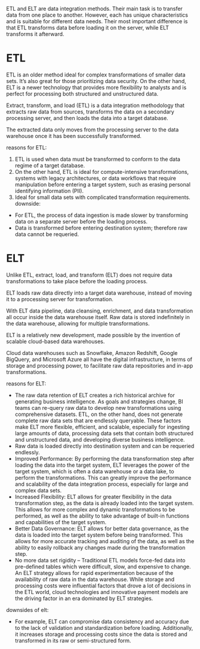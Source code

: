 ETL and ELT  are data integration methods. Their main task is to transfer data from one place to another. However, each has unique characteristics and is suitable for different data needs. Their most important difference is that ETL transforms data before loading it on the server, while ELT transforms it afterward.

# ETL
ETL is an older method ideal for complex transformations of smaller data sets. It’s also great for those prioritizing data security. On the other hand, ELT is a newer technology that provides more flexibility to analysts and is perfect for processing both structured and unstructured data.

Extract, transform, and load (ETL) is a data integration methodology that extracts raw data from sources, transforms the data on a secondary processing server, and then loads the data into a target database.

The extracted data only moves from the processing server to the data warehouse once it has been successfully transformed.


reasons for ETL:
1. ETL is used when data must be transformed to conform to the data regime of a target database.
2. On the other hand, ETL is ideal for compute-intensive transformations, systems with legacy architectures, or data workflows that require manipulation before entering a target system, such as erasing personal identifying information (PII).
3. Ideal for small data sets with complicated transformation requirements. 
downside:
- For ETL, the process of data ingestion is made slower by transforming data on a separate server before the loading process.
- Data is transformed before entering destination system; therefore raw data cannot be requeried.

# ELT
Unlike ETL, extract, load, and transform (ELT) does not require data transformations to take place before the loading process.

ELT loads raw data directly into a target data warehouse, instead of moving it to a processing server for transformation.

With ELT data pipeline, data cleansing, enrichment, and data transformation all occur inside the data warehouse itself. Raw data is stored indefinitely in the data warehouse, allowing for multiple transformations.

ELT is a relatively new development, made possible by the invention of scalable cloud-based data warehouses.

Cloud data warehouses such as Snowflake, Amazon Redshift, Google BigQuery, and Microsoft Azure all have the digital infrastructure, in terms of storage and processing power, to facilitate raw data repositories and in-app transformations.

reasons for ELT:
- The raw data retention of ELT creates a rich historical archive for generating business intelligence. As goals and strategies change, BI teams can re-query raw data to develop new transformations using comprehensive datasets. ETL, on the other hand, does not generate complete raw data sets that are endlessly queryable. These factors make ELT more flexible, efficient, and scalable, especially for ingesting large amounts of data, processing data sets that contain both structured and unstructured data, and developing diverse business intelligence.
- Raw data is loaded directly into destination system and can be requeried endlessly.
- Improved Performance: By performing the data transformation step after loading the data into the target system, ELT leverages the power of the target system, which is often a data warehouse or a data lake, to perform the transformations. This can greatly improve the performance and scalability of the data integration process, especially for large and complex data sets.
- Increased Flexibility: ELT allows for greater flexibility in the data transformation step, as the data is already loaded into the target system. This allows for more complex and dynamic transformations to be performed, as well as the ability to take advantage of built-in functions and capabilities of the target system.
- Better Data Governance: ELT allows for better data governance, as the data is loaded into the target system before being transformed. This allows for more accurate tracking and auditing of the data, as well as the ability to easily rollback any changes made during the transformation step.
- No more data set rigidity – Traditional ETL models force-fed data into pre-defined tables which were difficult, slow, and expensive to change. An ELT strategy allows for rapid experimentation because of the availability of raw data in the data warehouse. While storage and processing costs were influential factors that drove a lot of decisions in the ETL world, cloud technologies and innovative payment models are the driving factor in an era dominated by ELT strategies.

downsides of elt:
- For example, ELT can compromise data consistency and accuracy due to the lack of validation and standardization before loading. Additionally, it increases storage and processing costs since the data is stored and transformed in its raw or semi-structured form.
